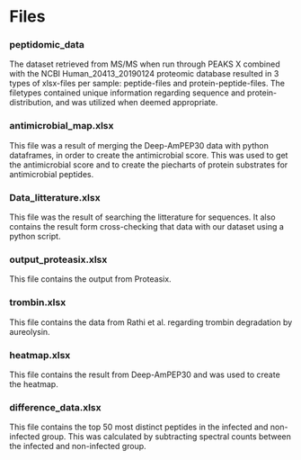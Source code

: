 # Files

### peptidomic_data
The dataset retrieved from MS/MS when run through PEAKS X combined with the NCBI Human_20413_20190124 proteomic database resulted in 3 types of xlsx-files per sample: peptide-files and protein-peptide-files. The filetypes contained unique information regarding sequence and protein-distribution, and was utilized when deemed appropriate. 

### antimicrobial_map.xlsx
This file was a result of merging the Deep-AmPEP30 data with python dataframes, in order to create the antimicrobial score. This was used to get the antimicrobial score and to create the piecharts of protein substrates for antimicrobial peptides.

### Data_litterature.xlsx
This file was the result of searching the litterature for sequences. It also contains the result form cross-checking that data with our dataset using a python script.

### output_proteasix.xlsx
This file contains the output from Proteasix. 


### trombin.xlsx
This file contains the data from Rathi et al. regarding trombin degradation by aureolysin.

### heatmap.xlsx
This file contains the result from Deep-AmPEP30 and was used to create the heatmap. 

### difference_data.xlsx
This file contains the top 50 most distinct peptides in the infected and non-infected group. This was calculated by subtracting spectral counts between the infected and non-infected group.
